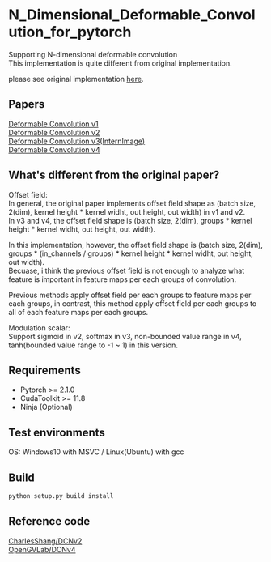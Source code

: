 # N_Dimensional_Deformable_Convolution_for_pytorch
Supporting N-dimensional deformable convolution    
This implementation is quite different from original implementation.   
   
please see original implementation [here](https://github.com/msracver/Deformable-ConvNets).   

## Papers   
[Deformable Convolution v1](https://arxiv.org/abs/1703.06211)   
[Deformable Convolution v2](https://arxiv.org/abs/1811.11168)   
[Deformable Convolution v3(InternImage)](https://arxiv.org/abs/2211.05778)   
[Deformable Convolution v4](https://arxiv.org/abs/2401.06197)   
   
## What's different from the original paper?   
Offset field:   
In general, the original paper implements offset field shape as (batch size, 2(dim), kernel height * kernel widht, out height, out width) in v1 and v2.  
In v3 and v4, the offset field shape is (batch size, 2(dim), groups * kernel height * kernel widht, out height, out width).   
   
In this implementation, however, the offset field shape is (batch size, 2(dim), groups * (in_channels / groups) * kernel height * kernel widht, out height, out width).  
Becuase, i think the previous offset field is not enough to analyze what feature is important in feature maps per each groups of convolution.
   
Previous methods apply offset field per each groups to feature maps per each groups, in contrast, this method apply offset field per each groups to all of each feature maps per each groups.

Modulation scalar:   
Support sigmoid in v2, softmax in v3, non-bounded value range in v4, tanh(bounded value range to -1 ~ 1) in this version.  

## Requirements   
- Pytorch >= 2.1.0
- CudaToolkit >= 11.8
- Ninja (Optional)
   
## Test environments   
OS: Windows10 with MSVC / Linux(Ubuntu) with gcc   
  
## Build
```python
python setup.py build install
```
  
## Reference code   
[CharlesShang/DCNv2](https://github.com/CharlesShang/DCNv2)   
[OpenGVLab/DCNv4](https://github.com/OpenGVLab/DCNv4)   
